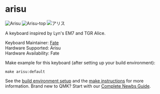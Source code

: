 # arisu

![Arisu](https://i.imgur.com/knt518E.jpg)
![Arisu-top](https://i.imgur.com/wsqCuEu.jpg)
![アリス](https://i.redd.it/n80mvj5v7ji21.jpg)

A keyboard inspired by Lyn's EM7 and TGR Alice.

Keyboard Maintainer: [Fate](https://github.com/FateNozomi)  
Hardware Supported: Arisu  
Hardware Availability: Fate

Make example for this keyboard (after setting up your build environment):

    make arisu:default

See the [build environment setup](https://docs.qmk.fm/#/getting_started_build_tools) and the [make instructions](https://docs.qmk.fm/#/getting_started_make_guide) for more information. Brand new to QMK? Start with our [Complete Newbs Guide](https://docs.qmk.fm/#/newbs).

